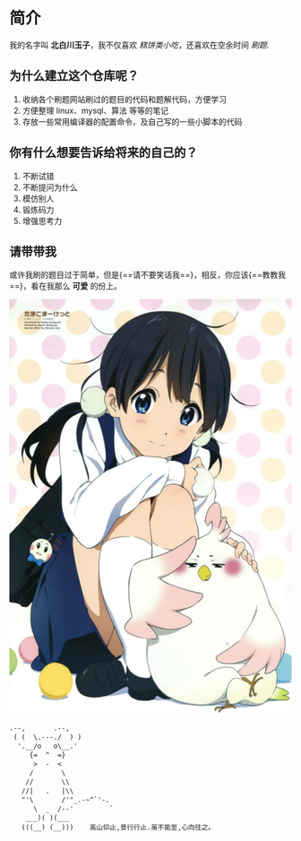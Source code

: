 # 简介

我的名字叫 **北白川玉子**，我不仅喜欢 *糕饼类小吃*，还喜欢在空余时间 *刷题*.

## 为什么建立这个仓库呢？

1. 收纳各个刷题网站刷过的题目的代码和题解代码，方便学习
2. 方便整理 linux、mysql、算法 等等的笔记
3. 存放一些常用编译器的配置命令，及自己写的一些小脚本的代码

## 你有什么想要告诉给将来的自己的？

1. 不断试错
2. 不断提问为什么
3. 模仿别人
4. 锻炼码力
5. 增强思考力

## 请带带我

或许我刷的题目过于简单，但是{==请不要笑话我==}，相反，你应该{==教教我==}，看在我那么 **可爱** 的份上。

<img src="./img/北白川玉子.jpg" alt="北白川玉子" style="display:block;margin:0 auto;">

```
.--,       .--,
 ( (  \.---./  ) )
  '.__/o   o\__.'
     {=  ^  =}
      >  -  <
     /       \
    //       \\
   //|   .   |\\
   "'\       /'"_.-~^`'-.
      \  _  /--'         `
    ___)( )(___
   (((__) (__)))    高山仰止,景行行止.虽不能至,心向往之。
```